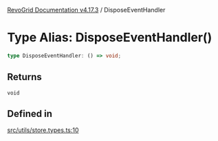 [RevoGrid Documentation v4.17.3](README.md) / DisposeEventHandler

# Type Alias: DisposeEventHandler()

```ts
type DisposeEventHandler: () => void;
```

## Returns

`void`

## Defined in

[src/utils/store.types.ts:10](https://github.com/revolist/revogrid/blob/3aa06b5b2b2375c31a2a8275a0aefcbc04de60c5/src/utils/store.types.ts#L10)
